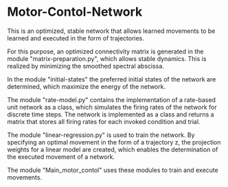 # Motor-Contol-Network
This is an optimized, stable network that allows learned movements to be learned and executed in the form of trajectories. 

For this purpose, an optimized connectivity matrix is generated in the module "matrix-preparation.py", which allows stable dynamics. This is realized by minimizing the smoothed spectral abscissa.

In the module "initial-states" the preferred initial states of the network are determined, which maximize the energy of the network.

The module "rate-model.py" contains the implementation of a rate-based unit network as a class, which simulates the firing rates of the network for discrete time steps. The network is implemented as a class and returns a matrix that stores all firing rates for each invoked condition and trial.

The module "linear-regression.py" is used to train the network. By specifying an optimal movement in the form of a trajectory z, the projection weights for a linear model are created, which enables the determination of the executed movement of a network.

The module "Main_motor_contol" uses these modules to train and execute movements.
